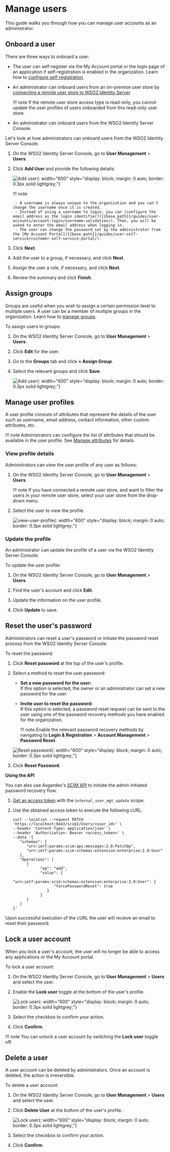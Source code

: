 # Manage users

This guide walks you through how you can manage user accounts as an administrator.

## Onboard a user
There are three ways to onboard a user:

- The user can self-register via the My Account portal or the login page of an application if self-registration is enabled in the organization. Learn how to [configure self-registration]({{base_path}}/guides/user-accounts/configure-self-registration/).
- An administrator can onboard users from an on-premise user store by [connecting a remote user store to WSO2 Identity Server]({{base_path}}/guides/users/user-stores/configure-a-user-store/).

    !!! note
        If the remote user store access type is read-only, you cannot update the user profiles of users onboarded from this read-only user store.

- An administrator can onboard users from the WSO2 Identity Server Console.

Let's look at how administrators can onboard users from the WSO2 Identity Server Console.

1. On the WSO2 Identity Server Console, go to **User Management** > **Users**.
2. Click  **Add User** and provide the following details:

    ![Add user]({{base_path}}/assets/img/guides/users/add-user-form.png){: width="600" style="display: block; margin: 0 auto; border: 0.3px solid lightgrey;"}

    !!! note

        - A username is always unique to the organization and you can't change the username once it is created.
        - Instead of using a username to login, you can [configure the email address as the login identifier]({{base_path}}/guides/user-accounts/account-login/username-validation/). Then, you will be asked to enter the email address when logging in.
        - The user can change the password set by the administrator from the [My Account Portal]({{base_path}}/guides/user-self-service/customer-self-service-portal/).

4. Click **Next**.
5. Add the user to a group, if necessary, and click **Next**.
6. Assign the user a role, if necessary, and click **Next**.
5. Review the summary and click **Finish**.

## Assign groups
Groups are useful when you wish to assign a certain permission level to multiple users. A user can be a member of multiple groups in the organization. Learn how to [manage groups]({{base_path}}/guides/users/manage-groups/).

To assign users to groups:

1. On the WSO2 Identity Server Console, go to **User Management** > **Users**.
2. Click **Edit** for the user.
3. Go to the **Groups** tab and click **+ Assign Group**.
4. Select the relevant groups and click **Save**.

    ![Add user]({{base_path}}/assets/img/guides/users/assign-groups-to-users.png){: width="600" style="display: block; margin: 0 auto; border: 0.3px solid lightgrey;"}

## Manage user profiles

A user profile consists of attributes that represent the details of the user such as username, email address, contact information, other custom attributes, etc.

!!! note
    Administrators can configure the list of attributes that should be available in the user profile. See [Manage attributes]({{base_path}}/guides/users/attributes/manage-attributes/) for details.

### View profile details

Administrators can view the user profile of any user as follows:

1. On the WSO2 Identity Server Console, go to **User Management** > **Users**.

    !!! note
        If you have connected a remote user store, and want to filter the users in your remote user store, select your user store from the drop-down menu.

2. Select the user to view the profile.

    ![view-user-profile]({{base_path}}/assets/img/guides/users/view-user-profile.png){: width="600" style="display: block; margin: 0 auto; border: 0.3px solid lightgrey;"}

### Update the profile

An administrator can update the profile of a user via the WSO2 Identity Server Console.

To update the user profile:

1. On the WSO2 Identity Server Console, go to **User Management** > **Users**.

2. Find the user's account and click **Edit**.

3. Update the information on the user profile.

4. Click **Update** to save.

## Reset the user's password

Administrators can reset a user's password or initiate the password reset process from the WSO2 Identity Server Console.

To reset the password:

1. Click **Reset password** at the top of the user's profile.

2. Select a method to reset the user password:

    - **Set a new password for the user:**  
        If this option is selected, the owner or an administrator can set a new password for the user.

    - **Invite user to reset the password:**  
        If this option is selected, a password reset request can be sent to the user using one of the password recovery methods you have enabled for the organization.

        !!! note
            Enable the relevant password recovery methods by navigating to **Login & Registration** > **Account Management** > **Password Reset**.

    ![Reset password]({{base_path}}/assets/img/guides/users/reset-password-of-user.png){: width="600" style="display: block; margin: 0 auto; border: 0.3px solid lightgrey;"}

3. Click **Reset Password**.

**Using the API**

You can also use Asgardeo's [SCIM API]({{base_apth}}/apis/scim2/#tag/Users-Endpoint/operation/patchUser) to initiate the admin initiated password recovery flow.

1. [Get an access token]({{base_path}}/apis/authentication/#get-an-access-token) with the `internal_user_mgt_update` scope.

2. Use the obtained access token to execute the following cURL.

    ``` curl
    curl --location --request PATCH 'https://localhost:9443/scim2/Users/<user_id>' \
    --header 'Content-Type: application/json' \
    --header 'Authorization: Bearer <access_token>' \
    --data '{
       "schemas": [
          "urn:ietf:params:scim:api:messages:2.0:PatchOp",
          "urn:ietf:params:scim:schemas:extension:enterprise:2.0:User"
       ],
       "Operations": [
          {
                "op": "add",
                "value": {
                   "urn:ietf:params:scim:schemas:extension:enterprise:2.0:User": {
                      "forcePasswordReset": true
                   }
                }
          }
       ]
    }'
    ```

Upon successful execution of the cURL the user will recieve an email to reset their password.

## Lock a user account

When you lock a user's account, the user will no longer be able to access any applications or the My Account portal.

To lock a user account:

1. On the WSO2 Identity Server Console, go to **User Management** > **Users** and select the user.
2. Enable the **Lock user** toggle at the bottom of the user's profile.
  
    ![Lock user]({{base_path}}/assets/img/guides/users/lock-user.png){: width="600" style="display: block; margin: 0 auto; border: 0.3px solid lightgrey;"}

3. Select the checkbox to confirm your action.
4. Click **Confirm**.

!!! note
    You can unlock a user account by switching the **Lock user** toggle off.

## Delete a user
A user account can be deleted by administrators. Once an account is deleted, the action is irreversible.

To delete a user account:

1. On the WSO2 Identity Server Console, go to **User Management** > **Users** and select the user.
2. Click **Delete User** at the bottom of the user's profile.

    ![Lock user]({{base_path}}/assets/img/guides/users/delete-user.png){: width="600" style="display: block; margin: 0 auto; border: 0.3px solid lightgrey;"}

3. Select the checkbox to confirm your action.
4. Click **Confirm**.

